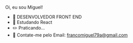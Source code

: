 Oi, eu sou Miguel!



- 🔭  DESENVOLVEDOR FRONT END
- 🌱  Estudando React
- ✏️  Praticando...
- 👯  Contate-me pelo Email: francomiguel79a@gmail.com

     
     
     
